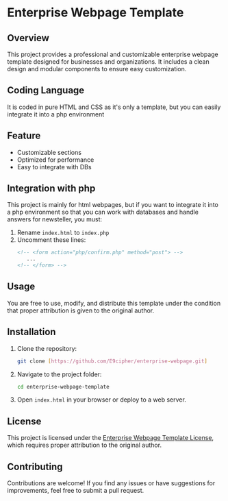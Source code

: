 # Enterprise Webpage Template

## Overview
This project provides a professional and customizable enterprise webpage template designed for businesses and organizations. It includes a clean design and modular components to ensure easy customization.

## Coding Language
It is coded in pure HTML and CSS as it's only a template, but you can easily integrate it into a php environment

## Feature
- Customizable sections
- Optimized for performance
- Easy to integrate with DBs

## Integration with php
This project is mainly for html webpages, but if you want to integrate it into a php environment so that you can work with databases and handle answers for newsteller, you must:

1. Rename `index.html` to `index.php`
2. Uncomment these lines:
   ```html
   <!-- <form action="php/confirm.php" method="post"> -->
      ...
   <!-- </form> -->
   

## Usage
You are free to use, modify, and distribute this template under the condition that proper attribution is given to the original author.

## Installation
1. Clone the repository:
   ```bash
   git clone [https://github.com/E9cipher/enterprise-webpage.git]
   ```
2. Navigate to the project folder:
   ```bash
   cd enterprise-webpage-template
   ```
3. Open `index.html` in your browser or deploy to a web server.

## License
This project is licensed under the [Enterprise Webpage Template License](LICENSE), which requires proper attribution to the original author.

## Contributing
Contributions are welcome! If you find any issues or have suggestions for improvements, feel free to submit a pull request.
